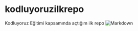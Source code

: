 # kodluyoruzilkrepo
Kodluyoruz Eğitimi kapsamında açtığım ilk repo
![Markdown](C:\Users\Seno\Downloads\images.jpeg)
